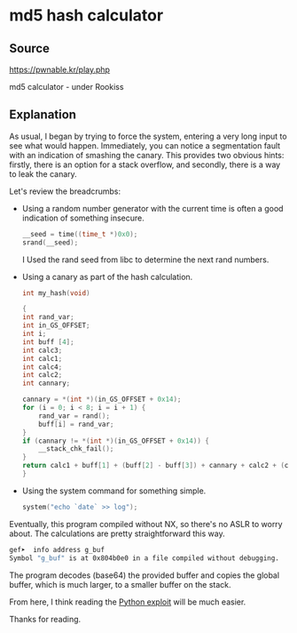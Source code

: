 # md5 hash calculator

## Source
https://pwnable.kr/play.php

md5 calculator - under Rookiss

## Explanation
As usual, I began by trying to force the system, entering a very long input to see what would happen. Immediately, you can notice a segmentation fault with an indication of smashing the canary. This provides two obvious hints: firstly, there is an option for a stack overflow, and secondly, there is a way to leak the canary.

Let's review the breadcrumbs:  
* Using a random number generator with the current time is often a good indication of something insecure.
    ```C
    __seed = time((time_t *)0x0);
    srand(__seed);
    ```
    I Used the rand seed from libc to determine the next rand numbers.

* Using a canary as part of the hash calculation.
    ```C
    int my_hash(void)

    {
    int rand_var;
    int in_GS_OFFSET;
    int i;
    int buff [4];
    int calc3;
    int calc1;
    int calc4;
    int calc2;
    int cannary;
    
    cannary = *(int *)(in_GS_OFFSET + 0x14);
    for (i = 0; i < 8; i = i + 1) {
        rand_var = rand();
        buff[i] = rand_var;
    }
    if (cannary != *(int *)(in_GS_OFFSET + 0x14)) {
        __stack_chk_fail();
    }
    return calc1 + buff[1] + (buff[2] - buff[3]) + cannary + calc2 + (calc3 - calc4);
    }
    ```
* Using the system command for something simple.
    ```C
    system("echo `date` >> log");
    ```


Eventually, this program compiled without NX, so there's no ASLR to worry about. The calculations are pretty straightforward this way.

```bash
gef➤  info address g_buf
Symbol "g_buf" is at 0x804b0e0 in a file compiled without debugging.
```

The program decodes (base64) the provided buffer and copies the global buffer, which is much larger, to a smaller buffer on the stack.

From here, I think reading the [Python exploit](./e.py) will be much easier.

Thanks for reading.